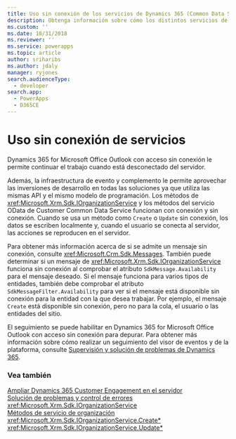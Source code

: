 ```yaml
---
title: Uso sin conexión de los servicios de Dynamics 365 (Common Data Service) | Microsoft Docs
description: Obtenga información sobre cómo los distintos servicios de Dynamics 365 se pueden utilizar sin conexión. Hay varios mensajes que se admiten sin conexión. También puede determinar si un mensaje IOrganizationService funciona sin conexión si comprueba el atributo SdkMessage.Availability del mensaje deseado.
ms.custom: ''
ms.date: 10/31/2018
ms.reviewer: ''
ms.service: powerapps
ms.topic: article
author: sriharibs
ms.author: jdaly
manager: ryjones
search.audienceType:
  - developer
search.app:
  - PowerApps
  - D365CE
---
```


# <a name="offline-use-of-services"></a>Uso sin conexión de servicios

Dynamics 365 for Microsoft Office Outlook con acceso sin conexión le permite continuar el trabajo cuando está desconectado del servidor.  
  
 Además, la infraestructura de evento y complemento le permite aprovechar las inversiones de desarrollo en todas las soluciones ya que utiliza las mismas API y el mismo modelo de programación. Los métodos de <xref:Microsoft.Xrm.Sdk.IOrganizationService> y los métodos del servicio OData de Customer Common Data Service funcionan con conexión y sin conexión. Cuando se usa un método como `Create` o `Update` sin conexión, los datos se escriben localmente y, cuando el usuario se conecta al servidor, las acciones se reproducen en el servidor.  
  
 Para obtener más información acerca de si se admite un mensaje sin conexión, consulte <xref:Microsoft.Crm.Sdk.Messages>. También puede determinar si un mensaje de <xref:Microsoft.Xrm.Sdk.IOrganizationService> funciona sin conexión al comprobar el atributo `SdkMessage.Availability` para el mensaje deseado. Si el mensaje funciona para varios tipos de entidades, también debe comprobar el atributo `SdkMessageFilter.Availability` para ver si el mensaje está disponible sin conexión para la entidad con la que desea trabajar. Por ejemplo, el mensaje `Create` está disponible sin conexión, pero no para la cola, el usuario o las entidades del sitio.  
  
 El seguimiento se puede habilitar en Dynamics 365 for Microsoft Office Outlook con acceso sin conexión para depurar. Para obtener más información sobre cómo realizar un seguimiento del visor de eventos y de la plataforma, consulte [Supervisión y solución de problemas de Dynamics 365](https://technet.microsoft.com/library/hh699694.aspx).  
  
### <a name="see-also"></a>Vea también  
 [Ampliar Dynamics 365 Customer Engagement en el servidor](/dynamics365/customer-engagement/developer/extend-dynamics-365-server)   
 [Solución de problemas y control de errores](/dynamics365/customer-engagement/developer/org-service/troubleshooting-error-handling)   
 <xref:Microsoft.Xrm.Sdk.IOrganizationService>   
 [Métodos de servicio de organización](/dynamics365/customer-engagement/developer/org-service/organization-service-methods)   
 <xref:Microsoft.Xrm.Sdk.IOrganizationService.Create*>   
 <xref:Microsoft.Xrm.Sdk.IOrganizationService.Update*>